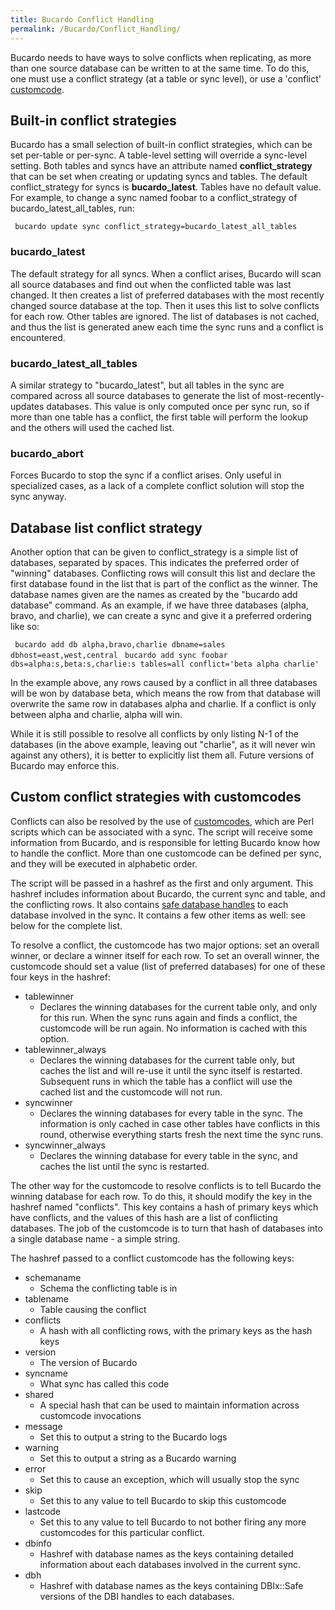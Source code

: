```yaml
---
title: Bucardo Conflict Handling
permalink: /Bucardo/Conflict_Handling/
---
```


Bucardo needs to have ways to solve conflicts when replicating, as more than one source database can be written to at the same time. To do this, one must use a conflict strategy (at a table or sync level), or use a 'conflict' [customcode](/Bucardo/customcode "wikilink").

Built-in conflict strategies
----------------------------

Bucardo has a small selection of built-in conflict strategies, which can be set per-table or per-sync. A table-level setting will override a sync-level setting. Both tables and syncs have an attribute named **conflict_strategy** that can be set when creating or updating syncs and tables. The default conflict_strategy for syncs is **bucardo_latest**. Tables have no default value. For example, to change a sync named foobar to a conflict_strategy of bucardo_latest_all_tables, run:

` bucardo update sync conflict_strategy=bucardo_latest_all_tables`

### bucardo_latest

The default strategy for all syncs. When a conflict arises, Bucardo will scan all source databases and find out when the conflicted table was last changed. It then creates a list of preferred databases with the most recently changed source database at the top. Then it uses this list to solve conflicts for each row. Other tables are ignored. The list of databases is not cached, and thus the list is generated anew each time the sync runs and a conflict is encountered.

### bucardo_latest_all_tables

A similar strategy to "bucardo_latest", but all tables in the sync are compared across all source databases to generate the list of most-recently-updates databases. This value is only computed once per sync run, so if more than one table has a conflict, the first table will perform the lookup and the others will used the cached list.

### bucardo_abort

Forces Bucardo to stop the sync if a conflict arises. Only useful in specialized cases, as a lack of a complete conflict solution will stop the sync anyway.

Database list conflict strategy
-------------------------------

Another option that can be given to conflict_strategy is a simple list of databases, separated by spaces. This indicates the preferred order of "winning" databases. Conflicting rows will consult this list and declare the first database found in the list that is part of the conflict as the winner. The database names given are the names as created by the "bucardo add database" command. As an example, if we have three databases (alpha, bravo, and charlie), we can create a sync and give it a preferred ordering like so:

` bucardo add db alpha,bravo,charlie dbname=sales dbhost=east,west,central`
` bucardo add sync foobar dbs=alpha:s,beta:s,charlie:s tables=all conflict='beta alpha charlie'`

In the example above, any rows caused by a conflict in all three databases will be won by database beta, which means the row from that database will overwrite the same row in databases alpha and charlie. If a conflict is only between alpha and charlie, alpha will win.

While it is still possible to resolve all conflicts by only listing N-1 of the databases (in the above example, leaving out "charlie", as it will never win against any others), it is better to explicitly list them all. Future versions of Bucardo may enforce this.

Custom conflict strategies with customcodes
-------------------------------------------

Conflicts can also be resolved by the use of [customcodes](/customcodes "wikilink"), which are Perl scripts which can be associated with a sync. The script will receive some information from Bucardo, and is responsible for letting Bucardo know how to handle the conflict. More than one customcode can be defined per sync, and they will be executed in alphabetic order.

The script will be passed in a hashref as the first and only argument. This hashref includes information about Bucardo, the current sync and table, and the conflicting rows. It also contains [safe database handles](/DBIx::Safe "wikilink") to each database involved in the sync. It contains a few other items as well: see below for the complete list.

To resolve a conflict, the customcode has two major options: set an overall winner, or declare a winner itself for each row. To set an overall winner, the customcode should set a value (list of preferred databases) for one of these four keys in the hashref:

-   tablewinner
    -   Declares the winning databases for the current table only, and only for this run. When the sync runs again and finds a conflict, the customcode will be run again. No information is cached with this option.
-   tablewinner_always
    -   Declares the winning databases for the current table only, but caches the list and will re-use it until the sync itself is restarted. Subsequent runs in which the table has a conflict will use the cached list and the customcode will not run.
-   syncwinner
    -   Declares the winning databases for every table in the sync. The information is only cached in case other tables have conflicts in this round, otherwise everything starts fresh the next time the sync runs.
-   syncwinner_always
    -   Declares the winning database for every table in the sync, and caches the list until the sync is restarted.

The other way for the customcode to resolve conflicts is to tell Bucardo the winning database for each row. To do this, it should modify the key in the hashref named "conflicts". This key contains a hash of primary keys which have conflicts, and the values of this hash are a list of conflicting databases. The job of the customcode is to turn that hash of databases into a single database name - a simple string.

The hashref passed to a conflict customcode has the following keys:

-   schemaname
    -   Schema the conflicting table is in
-   tablename
    -   Table causing the conflict
-   conflicts
    -   A hash with all conflicting rows, with the primary keys as the hash keys
-   version
    -   The version of Bucardo
-   syncname
    -   What sync has called this code
-   shared
    -   A special hash that can be used to maintain information across customcode invocations
-   message
    -   Set this to output a string to the Bucardo logs
-   warning
    -   Set this to output a string as a Bucardo warning
-   error
    -   Set this to cause an exception, which will usually stop the sync
-   skip
    -   Set this to any value to tell Bucardo to skip this customcode
-   lastcode
    -   Set this to any value to tell Bucardo to not bother firing any more customcodes for this particular conflict.
-   dbinfo
    -   Hashref with database names as the keys containing detailed information about each databases involved in the current sync.
-   dbh
    -   Hashref with database names as the keys containing DBIx::Safe versions of the DBI handles to each databases.
